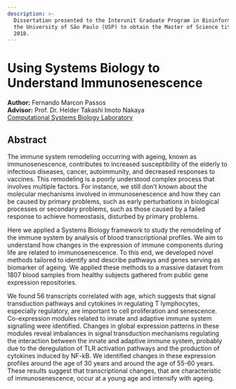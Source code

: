 ```yaml
---
description: >-
  Dissertation presented to the Interunit Graduate Program in Bioinformatics at
  the University of São Paulo (USP) to obtain the Master of Science title in
  2018.
---
```


# Using Systems Biology to Understand Immunosenescence

**Author:** Fernando Marcon Passos  
**Advisor:** Prof. Dr. Helder Takashi Imoto Nakaya  
[Computational Systems Biology Laboratory](https://www.csbiology.org/)

## Abstract

The immune system remodeling occurring with ageing, known as immunosenescence, contributes to increased susceptibility of the elderly to infectious diseases, cancer, autoimmunity, and decreased responses to vaccines. This remodeling is a poorly understood complex process that involves multiple factors. For instance, we still don’t known about the molecular mechanisms involved in immunosenescence and how they can be caused by primary problems, such as early perturbations in biological processes or secondary problems, such as those caused by a failed response to achieve homeostasis, disturbed by primary problems. 

Here we applied a Systems Biology framework to study the remodeling of the immune system by analysis of blood transcriptional profiles. We aim to understand how changes in the expression of immune components during life are related to immunosenescence. To this end, we developed novel methods tailored to identify and describe pathways and genes serving as biomarker of ageing. We applied these methods to a massive dataset from 1807 blood samples from healthy subjects gathered from public gene expression repositories.

We found 56 transcripts correlated with age, which suggests that signal transduction pathways and cytokines in regulating T lymphocytes, especially regulatory, are important to cell proliferation and senescence. Co-expression modules related to innate and adaptive immune system signalling were identified. Changes in global expression patterns in these modules reveal imbalances in signal transduction mechanisms regulating the interaction between the innate and adaptive immune system, probably due to the deregulation of TLR activation pathways and the production of cytokines induced by NF-kB. We identified changes in these expression profiles around the age of 30 years and around the age of 55-60 years. These results suggest that transcriptional changes, that are characteristic of immunosenescence, occur at a young age and intensify with ageing.

